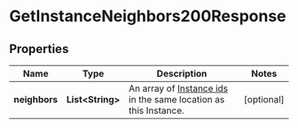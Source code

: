 

# GetInstanceNeighbors200Response


## Properties

| Name | Type | Description | Notes |
|------------ | ------------- | ------------- | -------------|
|**neighbors** | **List&lt;String&gt;** | An array of [Instance ids](#operation/list-instances) in the same location as this Instance. |  [optional] |



